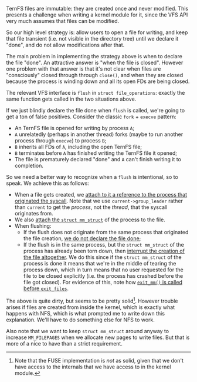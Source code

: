 <!--
Copyright 2025 XTX Markets Technologies Limited

SPDX-License-Identifier: GPL-2.0-or-later
-->

TernFS files are immutable: they are created once and never modified. This presents a challenge when writing a kernel module for it, since the VFS API very much assumes that files can be modified.

So our high level strategy is: allow users to open a file for writing, and keep that file transient (i.e. not visible in the directory tree) until we declare it "done", and do not allow modifications after that.

The main problem in implementing the strategy above is when to declare the file "done". An attractive answer is "when the file is closed". However one problem with that answer is that it's not clear when files are "consciously" closed through through `close()`, and when they are closed because the process is winding down and all its open FDs are being closed.

The relevant VFS interface is `flush` in `struct file_operations`: exactly the same function gets called in the two situations above.

If we just blindly declare the file done when `flush` is called, we're going to get a ton of false positives. Consider the classic `fork` + `execve` pattern:

* An TernFS file is opened for writing by process `A`;
* `A` unrelatedly (perhaps in another thread) forks (maybe to run another process through `execve`) to process `B`;
* `B` inherits all FDs of `A`, including the open TernFS file;
* `B` terminates before `A` has finished writing the TernFS file it opened;
* The file is prematurely declared "done" and `A` can't finish writing it to completion.

So we need a better way to recognize when a `flush` is intentional, so to speak. We achieve this as follows:

* When a file gets created, we [attach to it a reference to the process that originated the syscall](https://internal-repo/blob/3ffe0a43efa6a604018d6a357e16fd05893f7797/kmod/inode.c#L206). Note that we use `current->group_leader` rather than `current` to get the _process_, not the _thread_, that the syscall originates from.
* We also [attach the `struct mm_struct`](https://internal-repo/blob/3ffe0a43efa6a604018d6a357e16fd05893f7797/kmod/inode.c#L207) of the process to the file.
* When flushing:
    - If the flush does not originate from the same process that originated the file creation, [we do not declare the file done](https://internal-repo/blob/3ffe0a43efa6a604018d6a357e16fd05893f7797/kmod/file.c#L802);
    - If the flush is in the same process, but the `struct mm_struct` of the process has already been torn down, then [interrupt the creation of the file altogether](https://internal-repo/blob/3ffe0a43efa6a604018d6a357e16fd05893f7797/kmod/file.c#L812). We do this since if the `struct mm_struct` of the process is done it means that we're in the middle of tearing the process down, which in turn means that no user requested for the file to be closed explicitly (i.e. the process has crashed before the file got closed). For evidence of this, note how [`exit_mm()` is called before `exit_files`](https://elixir.bootlin.com/linux/v5.4.249/source/kernel/exit.c#L845).

The above is quite dirty, but seems to be pretty solid[^fuse]. However trouble arises if files are created from inside the kernel, which is exactly what happens with NFS, which is what prompted me to write down this explanation. We'll have to do something else for NFS to work.

[^fuse]: Note that the FUSE implementation is _not_ as solid, given that we don't have access to the internals that we have access to in the kernel module.

Also note that we want to keep `struct mm_struct` around anyway to increase `MM_FILEPAGES` when we allocate new pages to write files. But that is more of a nice to have than a strict requirement.
